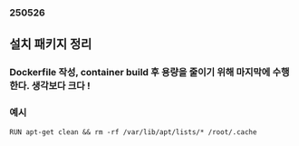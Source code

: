### 250526
## 설치 패키지 정리
### Dockerfile 작성, container build 후 용량을 줄이기 위해 마지막에 수행한다. 생각보다 크다 !
### 예시
```
RUN apt-get clean && rm -rf /var/lib/apt/lists/* /root/.cache
```
